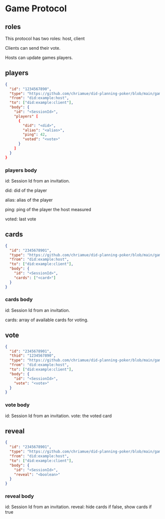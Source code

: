 # Game Protocol

## roles

This protocol has two roles: host, client

Clients can send their vote.

Hosts can update games players.

## players

```json
{
  "id": "1234567890",
  "type": "https://github.com/chriamue/did-planning-poker/blob/main/game.md#players",
  "from": "did:example:host",
  "to": ["did:example:client"],
  "body": {
    "id": "<SessionId>",
    "players" [
      {
        "did": "<did>",
        "alias": "<alias>",
        "ping": 42,
        "voted": "<vote>"
      }
    ]
  }
}
```

### players body

id: Session Id from an invitation.

did: did of the player

alias: alias of the player

ping: ping of the player the host measured

voted: last vote

## cards

```json
{
  "id": "2345678901",
  "type": "https://github.com/chriamue/did-planning-poker/blob/main/game.md#cards",
  "from": "did:example:host",
  "to": ["did:example:client"],
  "body": {
    "id": "<SessionId>",
    "cards": ["<card>"]
  }
}
```

### cards body

id: Session Id from an invitation.

cards: array of available cards for voting.

## vote

```json
{
  "id": "2345678901",
  "thid": "1234567890",
  "type": "https://github.com/chriamue/did-planning-poker/blob/main/game.md#vote",
  "from": "did:example:host",
  "to": ["did:example:client"],
  "body": {
    "id": "<SessionId>",
    "vote": "<vote>"
  }
}
```

### vote body

id: Session Id from an invitation.
vote: the voted card

## reveal

```json
{
  "id": "2345678901",
  "type": "https://github.com/chriamue/did-planning-poker/blob/main/game.md#reveal",
  "from": "did:example:host",
  "to": ["did:example:client"],
  "body": {
    "id": "<SessionId>",
    "reveal": "<boolean>"
  }
}
```

### reveal body

id: Session Id from an invitation.
reveal: hide cards if false, show cards if true
